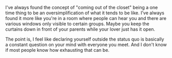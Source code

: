 ---
---
I've always found the concept of "coming out of the closet" being a one time thing to be an oversimplification of what it tends to be like. I've always found it more like you're in a room where people can hear you and there are various windows only visible to certain groups. Maybe you keep the curtains down in front of your parents while your lover just has it open.

The point is, I feel like declaring yourself outside the status quo is basically a constant question on your mind with everyone you meet. And I don't know if most people know how exhausting that can be.